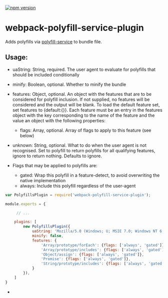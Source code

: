 
[![npm version](https://badge.fury.io/js/webpack-polyfill-service-plugin.svg)](https://badge.fury.io/js/webpack-polyfill-service-plugin)

# webpack-polyfill-service-plugin

Adds polyfills via [polyfill-service](https://github.com/Financial-Times/polyfill-service) to bundle file.

## Usage:

 - uaString: String, required. The user agent to evaluate for polyfills that should be included conditionally
 - minify: Boolean, optional. Whether to minify the bundle
 - features: Object, optional. An object with the features that are to be considered for polyfill inclusion. If not	supplied, no features will be considered and the output will be blank. To load the default feature set, set features to {default:{}}. Each feature must be an entry in the features object with the key corresponding to the name of the feature and the value an object with the following properties:
	- flags: Array, optional. Array of flags to apply to this feature (see below)
 - unknown: String, optional. What to do when the user agent is not recognised. Set to polyfill to return polyfills	for all qualifying features, ignore to return nothing. Defaults to ignore.
 - Flags that may be applied to polyfills are:

	- gated: Wrap this polyfill in a feature-detect, to avoid overwriting the native implementation
	- always: Include this polyfill regardless of the user-agent

```javascript
var PolyfillsPlugin = require('webpack-polyfill-service-plugin');

module.exports = {

	 // ...

	plugins: [
		new PolyfillsPlugin({
			uaString: 'Mozilla/5.0 (Windows; U; MSIE 7.0; Windows NT 6.0; en-US)',
			minify: false,
			features: {
				'Array/prototype/forEach': {flags: ['always', 'gated']},
				'Array/prototype/includes': {flags: ['always', 'gated']},
				'Object/assign': {flags: ['always', 'gated']},
				'Promise': {flags: ['always', 'gated']},
				'String/prototype/includes': {flags: ['always', 'gated']}
			}
		}),
	]
}
```
 -
